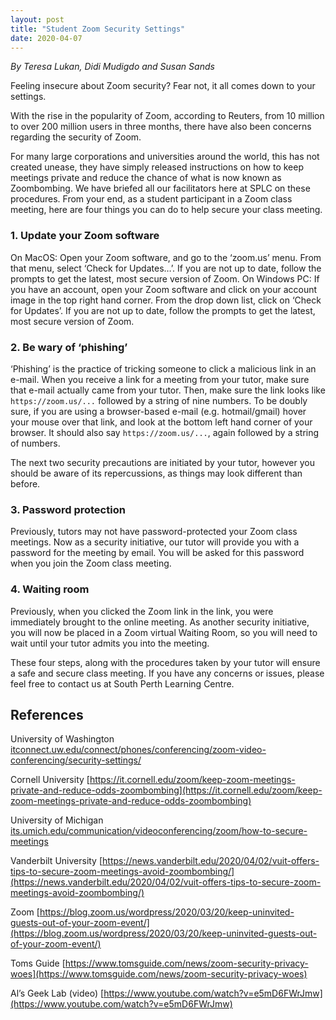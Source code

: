 ```yaml
---
layout: post
title: "Student Zoom Security Settings"
date: 2020-04-07
---
```

*By Teresa Lukan, Didi Mudigdo and Susan Sands*

Feeling insecure about Zoom security? Fear not, it all comes down to your settings. 

With the rise in the popularity of Zoom, according to Reuters, from 10 million to over 200 million users in three months, there have also been concerns regarding the security of Zoom.

For many large corporations and universities around the world, this has not created unease, they have simply released instructions on how to keep meetings private and reduce the chance of what is now known as Zoombombing. We have briefed all our facilitators here at SPLC on these procedures. From your end, as a student participant in a Zoom class meeting, here are four things you can do to help secure your class meeting.

### 1. Update your Zoom software
On MacOS: Open your Zoom software, and go to the ‘zoom.us’ menu. From that menu, select ‘Check for Updates…’. If you are not up to date, follow the prompts to get the latest, most secure version of Zoom.
On Windows PC: If you have an account, open your Zoom software and click on your account image in the top right hand corner.  From the drop down list, click on ‘Check for Updates’.  If you are not up to date, follow the prompts to get the latest, most secure version of Zoom.

### 2. Be wary of ‘phishing’
‘Phishing’ is the practice of tricking someone to click a malicious link in an e-mail. When you receive a link for a meeting from your tutor, make sure that e-mail actually came from your tutor. Then, make sure the link looks like `https://zoom.us/...` followed by a string of nine numbers. To be doubly sure, if you are using a browser-based e-mail (e.g. hotmail/gmail) hover your mouse over that link, and look at the bottom left hand corner of your browser. It should also say `https://zoom.us/...`, again followed by a string of numbers.

The next two security precautions are initiated by your tutor, however you should be aware of its repercussions, as things may look different than before.

### 3. Password protection
Previously, tutors may not have password-protected your Zoom class meetings. Now as a security initiative, our tutor will provide you with a password for the meeting by email. You will be asked for this password when you join the Zoom class meeting.

### 4. Waiting room
Previously, when you clicked the Zoom link in the link, you were immediately brought to the online meeting. As another security initiative, you will now be placed in a Zoom virtual Waiting Room, so you will need to wait until your tutor admits you into the meeting.

These four steps, along with the procedures taken by your tutor will ensure a safe and secure class meeting. If you have any concerns or issues, please feel free to contact us at South Perth Learning Centre.

## References

University of Washington
[itconnect.uw.edu/connect/phones/conferencing/zoom-video-conferencing/security-settings/](https://itconnect.uw.edu/connect/phones/conferencing/zoom-video-conferencing/security-settings/)

Cornell University
[https://it.cornell.edu/zoom/keep-zoom-meetings-private-and-reduce-odds-zoombombing](https://it.cornell.edu/zoom/keep-zoom-meetings-private-and-reduce-odds-zoombombing)

University of Michigan
[its.umich.edu/communication/videoconferencing/zoom/how-to-secure-meetings](https://its.umich.edu/communication/videoconferencing/zoom/how-to-secure-meetings)

Vanderbilt University
[https://news.vanderbilt.edu/2020/04/02/vuit-offers-tips-to-secure-zoom-meetings-avoid-zoombombing/](https://news.vanderbilt.edu/2020/04/02/vuit-offers-tips-to-secure-zoom-meetings-avoid-zoombombing/)

Zoom
[https://blog.zoom.us/wordpress/2020/03/20/keep-uninvited-guests-out-of-your-zoom-event/](https://blog.zoom.us/wordpress/2020/03/20/keep-uninvited-guests-out-of-your-zoom-event/)

Toms Guide
[https://www.tomsguide.com/news/zoom-security-privacy-woes](https://www.tomsguide.com/news/zoom-security-privacy-woes)

Al’s Geek Lab (video)
[https://www.youtube.com/watch?v=e5mD6FWrJmw](https://www.youtube.com/watch?v=e5mD6FWrJmw)
